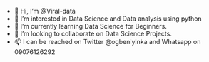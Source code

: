 - 👋 Hi, I’m @Viral-data
- 👀 I’m interested in Data Science and Data analysis using python
- 🌱 I’m currently learning Data Science for Beginners.
- 💞️ I’m looking to collaborate on Data Science Projects.
- 📫 I can be reached on Twitter @ogbeniyinka and Whatsapp on 09076126292

<!---
Viral-data/Viral-data is a ✨ special ✨ repository because its `README.md` (this file) appears on your GitHub profile.
You can click the Preview link to take a look at your changes.
--->
